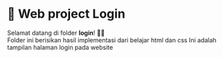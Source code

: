 # 📄 Web project Login

Selamat datang di folder **login**! 🚀✨  
Folder ini berisikan hasil implementasi dari belajar html dan css 
Ini adalah tampilan halaman login pada website
